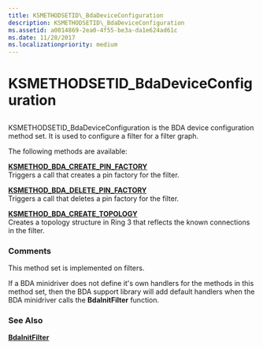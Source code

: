 ```yaml
---
title: KSMETHODSETID\_BdaDeviceConfiguration
description: KSMETHODSETID\_BdaDeviceConfiguration
ms.assetid: a0014869-2ea0-4f55-be3a-da1e624ad61c
ms.date: 11/28/2017
ms.localizationpriority: medium
---
```


# KSMETHODSETID\_BdaDeviceConfiguration


## <span id="ddk_ksmethodsetid_bdadeviceconfiguration_ks"></span><span id="DDK_KSMETHODSETID_BDADEVICECONFIGURATION_KS"></span>


KSMETHODSETID\_BdaDeviceConfiguration is the BDA device configuration method set. It is used to configure a filter for a filter graph.

The following methods are available:

<span id="KSMETHOD_BDA_CREATE_PIN_FACTORY"></span><span id="ksmethod_bda_create_pin_factory"></span>[**KSMETHOD\_BDA\_CREATE\_PIN\_FACTORY**](ksmethod-bda-create-pin-factory.md)  
Triggers a call that creates a pin factory for the filter.

<span id="KSMETHOD_BDA_DELETE_PIN_FACTORY"></span><span id="ksmethod_bda_delete_pin_factory"></span>[**KSMETHOD\_BDA\_DELETE\_PIN\_FACTORY**](ksmethod-bda-delete-pin-factory.md)  
Triggers a call that deletes a pin factory for the filter.

<span id="KSMETHOD_BDA_CREATE_TOPOLOGY"></span><span id="ksmethod_bda_create_topology"></span>[**KSMETHOD\_BDA\_CREATE\_TOPOLOGY**](ksmethod-bda-create-topology.md)  
Creates a topology structure in Ring 3 that reflects the known connections in the filter.

### Comments

This method set is implemented on filters.

If a BDA minidriver does not define it's own handlers for the methods in this method set, then the BDA support library will add default handlers when the BDA minidriver calls the **BdaInitFilter** function.

### See Also

[**BdaInitFilter**](https://docs.microsoft.com/windows-hardware/drivers/ddi/content/bdasup/nf-bdasup-bdainitfilter)

 

 





